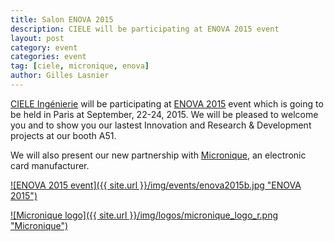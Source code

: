 ```yaml
---
title: Salon ENOVA 2015
description: CIELE will be participating at ENOVA 2015 event
layout: post
category: event
categories: event
tag: [ciele, micronique, enova]
author: Gilles Lasnier
---
```


<a href="http://www.ciele.fr">CIELE Ingénierie</a> will be participating at 
<a href="http://www.enova-event.com">ENOVA 2015</a> event which is going to be 
held in Paris at September, 22-24, 2015. We will be pleased to welcome you and 
to show you our lastest Innovation and Research & Development projects at our 
booth A51<!--more-->.

We will also present our new partnership with <a href="http://www.micronique.fr">Micronique</a>,
an electronic card manufacturer.

[![ENOVA 2015 event]({{ site.url }}/img/events/enova2015b.jpg "ENOVA 2015")](http://www.enova-event.com)

[![Micronique logo]({{ site.url }}/img/logos/micronique_logo_r.png "Micronique")](http://www.micronique.fr)


